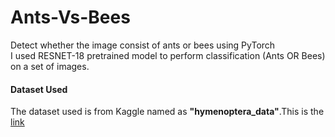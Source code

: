 # Ants-Vs-Bees
Detect whether the image consist of ants or bees using PyTorch<br>
I used RESNET-18 pretrained model to perform classification (Ants OR Bees) on a set of images. <br>
#### Dataset Used<br>
The dataset used is from Kaggle named as **"hymenoptera_data"**.This is the [link](https://www.kaggle.com/ajayrana/hymenoptera-data)
